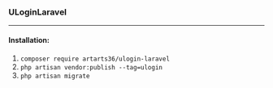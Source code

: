 ### ULoginLaravel

---

#### Installation:

1. `composer require artarts36/ulogin-laravel`
2. `php artisan vendor:publish --tag=ulogin`
3. `php artisan migrate`
